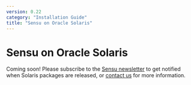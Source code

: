 ```yaml
---
version: 0.22
category: "Installation Guide"
title: "Sensu on Oracle Solaris"
---
```


# Sensu on Oracle Solaris

Coming soon! Please subscribe to the [Sensu newsletter][newsletter] to get
notified when Solaris packages are released, or [contact us][contact] for more
information.

[newsletter]:   https://sensuapp.org/#newsletter
[contact]:      https://sensuapp.org/contact
